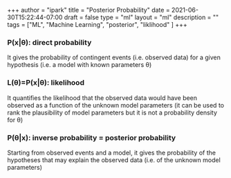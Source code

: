 +++
author = "ipark"
title = "Posterior Probability"
date =  2021-06-30T15:22:44-07:00
draft =  false
type = "ml"
layout = "ml"
description = ""
tags = ["ML", "Machine Learning", "posterior", "liklihood"
]
+++
### P(x|θ): direct probability
It gives the probability of contingent events (i.e. observed data) for a given
hypothesis (i.e. a model with known parameters θ)

### L(θ)=P(x|θ): likelihood
It quantifies the likelihood that the observed data would have been observed as a
function of the unknown model parameters (it can be used to rank the plausibility of
model parameters but it is not a probability density for θ)

### P(θ|x): inverse probability = posterior probability
Starting from observed events and a model, it gives the probability of the hypotheses
that may explain the observed data (i.e. of the unknown model parameters) 
